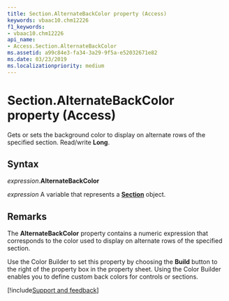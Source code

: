 ```yaml
---
title: Section.AlternateBackColor property (Access)
keywords: vbaac10.chm12226
f1_keywords:
- vbaac10.chm12226
api_name:
- Access.Section.AlternateBackColor
ms.assetid: a99c84e3-fa34-3a29-9f5a-e52032671e82
ms.date: 03/23/2019
ms.localizationpriority: medium
---
```



# Section.AlternateBackColor property (Access)

Gets or sets the background color to display on alternate rows of the specified section. Read/write **Long**.


## Syntax

_expression_.**AlternateBackColor**

_expression_ A variable that represents a **[Section](Access.Section.md)** object.


## Remarks

The **AlternateBackColor** property contains a numeric expression that corresponds to the color used to display on alternate rows of the specified section.

Use the Color Builder to set this property by choosing the **Build** button to the right of the property box in the property sheet. Using the Color Builder enables you to define custom back colors for controls or sections.




[!include[Support and feedback](~/includes/feedback-boilerplate.md)]